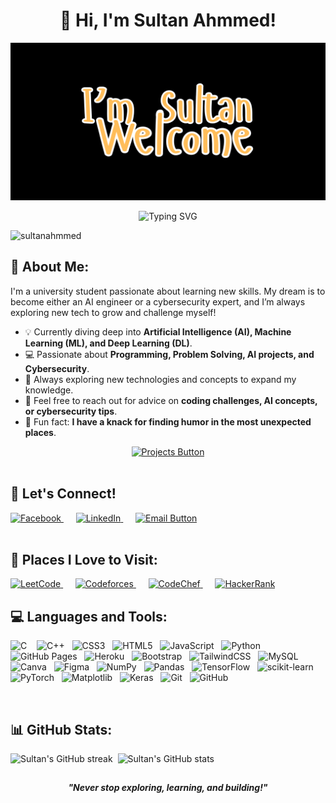 <h1 align="center">👋 Hi, I'm Sultan Ahmmed!</h1>
<img src="https://raw.githubusercontent.com/SultanAhmmed/SultanAhmmed/93475397e6ca7aada3812482bb6429c6c9ed3e23/I%20am.svg">

<p align="center">
 <img src="https://readme-typing-svg.demolab.com?font=Fira+Code&size=24&pause=1000&color=22F700&center=true&vCenter=true&width=435&lines=Exploring+new+tech+everyday!+💡;Competitive+programmer🚀+;ML+and+DL+Engineer+💡+;C%2C+C%2B%2B%2C+Python%2C+Linux+enthusiast+💻" alt="Typing SVG" />
</p>

<p align="left">
  <img src="https://komarev.com/ghpvc/?username=sultanahmmed&label=Profile%20views&color=0e75b6&style=flat" alt="sultanahmmed" />
</p>

<h2 align="left">💫 About Me:</h2>
<div align='left'>
<p>I'm a university student passionate about learning new skills. My dream is to become either an AI engineer or a cybersecurity expert, and I’m always exploring new tech to grow and challenge myself!</p>
<ul>
    <li>💡 Currently diving deep into <strong>Artificial Intelligence (AI), Machine Learning (ML), and Deep Learning (DL)</strong>.</li>
    <li>💻 Passionate about <strong>Programming, Problem Solving, AI projects, and Cybersecurity</strong>.</li>
    <li>🌱 Always exploring new technologies and concepts to expand my knowledge.</li>
    <li>💬 Feel free to reach out for advice on <strong>coding challenges, AI concepts, or cybersecurity tips</strong>.</li>
    <li>🎯 Fun fact: <strong>I have a knack for finding humor in the most unexpected places</strong>.</li>
</ul>
</div>
 <div align = "center">
  <a href="https://github.com/sultanahmmed?tab=repositories" target="_blank">
    <img src="https://img.shields.io/badge/-Check%20out%20my%20Projects!-brightgreen?style=for-the-badge" alt="Projects Button"/>
  </a>
 </div>
<br>
<h2 align="left">🚀 Let's Connect!</h2>
<div align="left">
  <a href="https://fb.com/lovetobefriends" target="_blank">
    <img src="https://img.shields.io/badge/-Facebook-1877F2?style=for-the-badge&logo=facebook&logoColor=white" alt="Facebook"/>
  </a> &nbsp;&nbsp;&nbsp;&nbsp;
  <a href="https://linkedin.com/in/sultan-ahmmed" target="_blank">
    <img src="https://img.shields.io/badge/linkedin-%230077B5.svg?style=for-the-badge&logo=linkedin&logoColor=white" alt="LinkedIn">
  </a>&nbsp;&nbsp;&nbsp;&nbsp;
  <a href="mailto:sultanahammed734@gmail.com" target="_blank">
    <img src="https://img.shields.io/badge/Email%20Me!-D44638?style=for-the-badge&logo=gmail&logoColor=white" alt="Email Button"/>
  </a>
</div>
<br>
  <h2 align="left">🚶 Places I Love to Visit:</h2>
   <a href="https://leetcode.com/u/sultan002/" target="_blank">
    <img src="https://img.shields.io/badge/LeetCode-000000?style=for-the-badge&logo=LeetCode&logoColor=#d16c06" alt="LeetCode"/>
    </a>&nbsp;&nbsp;&nbsp;&nbsp;
    <a href="https://codeforces.com/profile/sultan002" target="_blank">
    <img src="https://img.shields.io/badge/-Codeforces-1F8ACB?style=for-the-badge&logo=codeforces&logoColor=white" alt="Codeforces"/>
    </a>&nbsp;&nbsp;&nbsp;&nbsp;
    <a href="https://www.codechef.com/users/sultan002" target="_blank">
    <img src="https://img.shields.io/badge/-CodeChef-5B4638?style=for-the-badge&logo=codechef&logoColor=white" alt="CodeChef"/>
    </a>&nbsp;&nbsp;&nbsp;&nbsp;
    <a href="https://www.hackerrank.com/coderunner03" target="_blank">
    <img src="https://img.shields.io/badge/-HackerRank-00EA64?style=for-the-badge&logo=hackerrank&logoColor=white" alt="HackerRank"/>
    </a>
</div>
<br>
<h2 align="left">💻 Languages and Tools:</h2>
  <p align="left">
     <img src="https://img.shields.io/badge/c-%2300599C.svg?style=for-the-badge&logo=c&logoColor=white" alt="C" /> &nbsp;&nbsp;
    <img src="https://img.shields.io/badge/c++-%2300599C.svg?style=for-the-badge&logo=c%2B%2B&logoColor=white" alt="C++" />&nbsp;&nbsp;
    <img src="https://img.shields.io/badge/css3-%231572B6.svg?style=for-the-badge&logo=css3&logoColor=white" alt="CSS3" />&nbsp;&nbsp;
    <img src="https://img.shields.io/badge/html5-%23E34F26.svg?style=for-the-badge&logo=html5&logoColor=white" alt="HTML5" />&nbsp;&nbsp;
    <img src="https://img.shields.io/badge/javascript-%23323330.svg?style=for-the-badge&logo=javascript&logoColor=%23F7DF1E" alt="JavaScript" />&nbsp;&nbsp;
    <img src="https://img.shields.io/badge/python-3670A0?style=for-the-badge&logo=python&logoColor=ffdd54" alt="Python" />&nbsp;&nbsp;
    <img src="https://img.shields.io/badge/github%20pages-121013?style=for-the-badge&logo=github&logoColor=white" alt="GitHub Pages" />&nbsp;&nbsp;
    <img src="https://img.shields.io/badge/heroku-%23430098.svg?style=for-the-badge&logo=heroku&logoColor=white" alt="Heroku" />&nbsp;&nbsp;
    <img src="https://img.shields.io/badge/bootstrap-%238511FA.svg?style=for-the-badge&logo=bootstrap&logoColor=white" alt="Bootstrap" />&nbsp;&nbsp;
    <img src="https://img.shields.io/badge/tailwindcss-%2338B2AC.svg?style=for-the-badge&logo=tailwind-css&logoColor=white" alt="TailwindCSS" />&nbsp;&nbsp;
    <img src="https://img.shields.io/badge/mysql-4479A1.svg?style=for-the-badge&logo=mysql&logoColor=white" alt="MySQL" />&nbsp;&nbsp;
    <img src="https://img.shields.io/badge/Canva-%2300C4CC.svg?style=for-the-badge&logo=Canva&logoColor=white" alt="Canva" />&nbsp;&nbsp;
    <img src="https://img.shields.io/badge/figma-%23F24E1E.svg?style=for-the-badge&logo=figma&logoColor=white" alt="Figma" />&nbsp;&nbsp;
    <img src="https://img.shields.io/badge/numpy-%23013243.svg?style=for-the-badge&logo=numpy&logoColor=white" alt="NumPy" />&nbsp;&nbsp;
    <img src="https://img.shields.io/badge/pandas-%23150458.svg?style=for-the-badge&logo=pandas&logoColor=white" alt="Pandas" />&nbsp;&nbsp;
    <img src="https://img.shields.io/badge/TensorFlow-%23FF6F00.svg?style=for-the-badge&logo=TensorFlow&logoColor=white" alt="TensorFlow" />&nbsp;&nbsp;
    <img src="https://img.shields.io/badge/scikit--learn-%23F7931E.svg?style=for-the-badge&logo=scikit-learn&logoColor=white" alt="scikit-learn" />&nbsp;&nbsp;
    <img src="https://img.shields.io/badge/PyTorch-%23EE4C2C.svg?style=for-the-badge&logo=PyTorch&logoColor=white" alt="PyTorch" />&nbsp;&nbsp;
    <img src="https://img.shields.io/badge/Matplotlib-%23ffffff.svg?style=for-the-badge&logo=Matplotlib&logoColor=black" alt="Matplotlib" />&nbsp;&nbsp;
    <img src="https://img.shields.io/badge/Keras-%23D00000.svg?style=for-the-badge&logo=Keras&logoColor=white" alt="Keras" />&nbsp;&nbsp;
    <img src="https://img.shields.io/badge/git-%23F05033.svg?style=for-the-badge&logo=git&logoColor=white" alt="Git" />&nbsp;&nbsp;
    <img src="https://img.shields.io/badge/github-%23121011.svg?style=for-the-badge&logo=github&logoColor=white" alt="GitHub" />&nbsp;&nbsp;
  </p>
  <br>
<h2 align="left">📊 GitHub Stats:</h2>
<p align="left">
  <img src="https://github-readme-streak-stats.herokuapp.com/?user=sultanahmmed&theme=dark" alt="Sultan's GitHub streak"/>&nbsp;&nbsp;<img src="https://github-readme-stats.vercel.app/api?username=sultanahmmed&show_icons=true&theme=radical" alt="Sultan's GitHub stats" />
</p>
<div align="top">
  
</div>
<h2></h2>
<p align="center">
  <b><i>"Never stop exploring, learning, and building!"</i></b>
</p>

